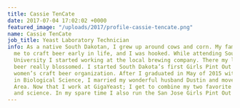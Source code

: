 ```yaml
---
title: Cassie TenCate
date: 2017-07-04 17:02:02 +0000
featured_image: "/uploads/2017/profile-cassie-tencate.png"
name: Cassie TenCate
job_title: Yeast Laboratory Technician
info: As a native South Dakotan, I grew up around cows and corn. My family introduced
  me to craft beer early in life, and I was hooked. While attending South Dakota State
  University I started working at the local brewing company. There my love for craft
  beer really blossomed. I started South Dakota’s first Girls Pint Out chapter, a
  women’s craft beer organization. After I graduated in May of 2015 with a degree
  in Biological Science, I married my wonderful husband Dustin and moved to the Bay
  Area. Now that I work at GigaYeast; I get to combine my two favorite things, beer
  and science. In my spare time I also run the San Jose Girls Pint Out chapter.
---
```

